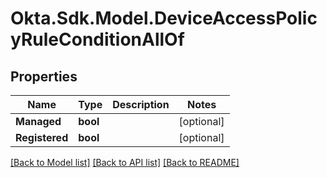 # Okta.Sdk.Model.DeviceAccessPolicyRuleConditionAllOf

## Properties

Name | Type | Description | Notes
------------ | ------------- | ------------- | -------------
**Managed** | **bool** |  | [optional] 
**Registered** | **bool** |  | [optional] 

[[Back to Model list]](../README.md#documentation-for-models) [[Back to API list]](../README.md#documentation-for-api-endpoints) [[Back to README]](../README.md)


